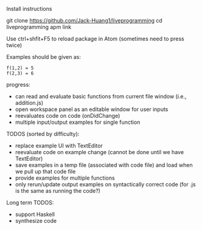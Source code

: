 Install instructions

git clone https://github.com/Jack-Huang1/liveprogramming
cd liveprogramming
apm link

Use ctrl+shfit+F5 to reload package in Atom (sometimes need to press twice)

Examples should be given as:

```
f(1,2) = 5
f(2,3) = 6
```

progress:
- can read and evaluate basic functions from current file window (i.e., addition.js)
- open workspace panel as an editable window for user inputs
- reevaluates code on code (onDidChange)
- multiple input/output examples for single function

TODOS (sorted by difficulty):
- replace example UI with TextEditor
- reevaluate code on example change (cannot be done until we have TextEditor)
- save examples in a temp file (associated with code file) and load when we pull up that code file
- provide examples for multiple functions
- only rerun/update output examples on syntactically correct code (for .js is the same as running the code?)


Long term TODOS:
- support Haskell
- synthesize code

